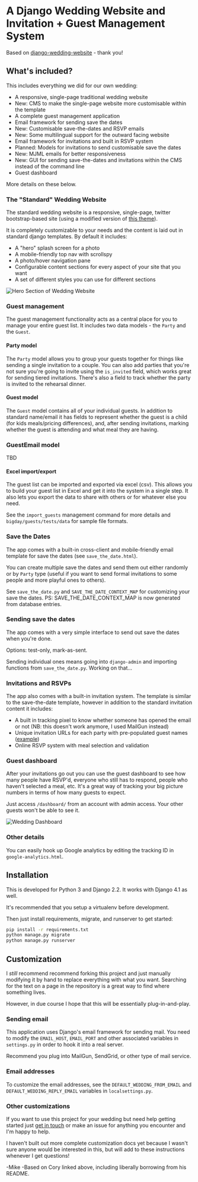 # A Django Wedding Website and Invitation + Guest Management System

Based on [django-wedding-website](https://github.com/czue/django-wedding-website) - thank you!

## What's included?

This includes everything we did for our own wedding:

- A responsive, single-page traditional wedding website
- New: CMS to make the single-page website more customisable within the template
- A complete guest management application
- Email framework for sending save the dates
- New: Customisable save-the-dates and RSVP emails
- New: Some multilingual support for the outward facing website
- Email framework for invitations and built in RSVP system
- Planned: Models for invitations to send customisable save the dates
- New: MJML emails for better responsiveness
- New: GUI for sending save-the-dates and invitations within the CMS instead of the command line
- Guest dashboard

More details on these below.

### The "Standard" Wedding Website

The standard wedding website is a responsive, single-page, twitter bootstrap-based site (using a modified version of
[this theme](https://blackrockdigital.github.io/startbootstrap-creative/)).

It is completely customizable to your needs and the content is laid out in standard django templates. By default it includes:

- A "hero" splash screen for a photo
- A mobile-friendly top nav with scrollspy
- A photo/hover navigation pane
- Configurable content sections for every aspect of your site that you want
- A set of different styles you can use for different sections

![Hero Section of Wedding Website](https://raw.githubusercontent.com/czue/django-wedding-website/master/screenshots/hero-page.png)

### Guest management

The guest management functionality acts as a central place for you to manage your entire guest list.
It includes two data models - the `Party` and the `Guest`.

#### Party model

The `Party` model allows you to group your guests together for things like sending a single invitation to a couple.
You can also add parties that you're not sure you're going to invite using the `is_invited` field, which works great for sending tiered invitations.
There's also a field to track whether the party is invited to the rehearsal dinner.

#### Guest model

The `Guest` model contains all of your individual guests.
In addition to standard name/email it has fields to represent whether the guest is a child (for kids meals/pricing differences),
and, after sending invitations, marking whether the guest is attending and what meal they are having.

### GuestEmail model
TBD

#### Excel import/export

The guest list can be imported and exported via excel (csv).
This allows you to build your guest list in Excel and get it into the system in a single step.
It also lets you export the data to share with others or for whatever else you need.

See the `import_guests` management command for more details and `bigday/guests/tests/data` for sample file formats.

### Save the Dates

The app comes with a built-in cross-client and mobile-friendly email template for save the dates (see `save_the_date.html`).

You can create multiple save the dates and send them out either randomly or by `Party` type (useful if you want to send formal
invitations to some people and more playful ones to others).

See `save_the_date.py` and `SAVE_THE_DATE_CONTEXT_MAP` for customizing your save the dates.
PS:  SAVE_THE_DATE_CONTEXT_MAP is now generated from database entries.

### Sending save the dates
The app comes with a very simple interface to send out save the dates when you're done.

Options: test-only, mark-as-sent.

Sending individual ones means going into `django-admin` and importing functions from `save_the_date.py`. Working on that...

### Invitations and RSVPs

The app also comes with a built-in invitation system.
The template is similar to the save-the-date template, however in addition to the standard invitation content it includes:

- A built in tracking pixel to know whether someone has opened the email or not (NB: this doesn't work anymore, I used MailGun instead)
- Unique invitation URLs for each party with pre-populated guest names ([example](http://rownena-and.coryzue.com/invite/b2ad24ec5dbb4694a36ef4ab616264e0/))
- Online RSVP system with meal selection and validation

### Guest dashboard

After your invitations go out you can use the guest dashboard to see how many people have RSVP'd, everyone who still
has to respond, people who haven't selected a meal, etc.
It's a great way of tracking your big picture numbers in terms of how many guests to expect.

Just access `/dashboard/` from an account with admin access. Your other guests won't be able to see it.

![Wedding Dashboard](https://raw.githubusercontent.com/czue/django-wedding-website/master/screenshots/wedding-dashboard.png)

### Other details

You can easily hook up Google analytics by editing the tracking ID in `google-analytics.html`.


## Installation

This is developed for Python 3 and Django 2.2. It works with Django 4.1 as well.

It's recommended that you setup a virtualenv before development.

Then just install requirements, migrate, and runserver to get started:

```bash
pip install -r requirements.txt
python manage.py migrate
python manage.py runserver
```

## Customization

I *still* recommend recommend forking this project and just manually modifying it by hand to replace everything with what you want.
Searching for the text on a page in the repository is a great way to find where something lives.

However, in due course I hope that this will be essentially plug-in-and-play.

### Sending email

This application uses Django's email framework for sending mail. 
You need to modify the `EMAIL_HOST`, `EMAIL_PORT` and other associated variables in `settings.py` in order
to hook it into a real server.

Recommend you plug into MailGun, SendGrid, or other type of mail service.

### Email addresses

To customize the email addresses, see the `DEFAULT_WEDDING_FROM_EMAIL` and
`DEFAULT_WEDDING_REPLY_EMAIL` variables in `localsettings.py`.

### Other customizations

If you want to use this project for your wedding but need help getting started just [get in touch](http://www.coryzue.com/contact/) or make an issue
for anything you encounter and I'm happy to help.

I haven't built out more complete customization docs yet because I wasn't sure anyone would be interested in this,
but will add to these instructions whenever I get questions!

-Mike 
-Based on Cory linked above, including liberally borrowing from his README.
